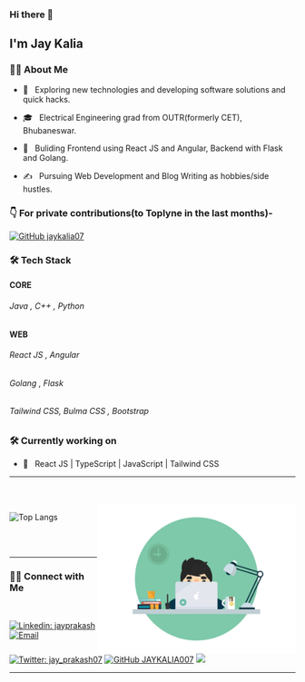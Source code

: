 ### Hi there 👋<h2> I'm Jay Kalia</h2>


<h3> 👨🏻 About Me </h3>



- 🤔 &nbsp; Exploring new technologies and developing software solutions and quick hacks.

- 🎓 &nbsp; Electrical Engineering grad from  OUTR(formerly CET), Bhubaneswar.

- 🌱 &nbsp; Buliding Frontend using React JS and Angular, Backend with Flask and Golang.

- ✍️ &nbsp; Pursuing Web Development and Blog Writing as hobbies/side hustles.


### 👇 For private contributions(to Toplyne in the last months)- 
[![GitHub jaykalia07](https://img.shields.io/github/followers/jaykalia07?label=jaykalia07&style=social)](https://github.com/jaykalia07)




<h3>🛠 Tech Stack</h3>



<h4>CORE</h4>
  <h6>Java , C++ , Python</h6>
  
<h4>WEB</h4>
  <h6>React JS , Angular</h6>
  <h6>Golang , Flask</h6>
  <h6>Tailwind CSS, Bulma CSS , Bootstrap</h6>
  
<h3>🛠 Currently working on</h3>

- 🔧 &nbsp; React JS | TypeScript | JavaScript | Tailwind CSS

<hr>


<br/>

<br/>

<img src="https://github.com/nirala69/nirala69/blob/master/70804f7e25b11f29db904f2fa7b4cd9d.gif" width="350" align='right'>

![Top Langs](https://github-readme-stats.vercel.app/api/top-langs/?username=JAYKALIA007&show_icons=true)

<br><br>

<hr>

<h3> 🤝🏻 Connect with Me </h3>

<br>

<p align="center">

[![Linkedin: jayprakash](https://img.shields.io/badge/-jayprakash-blue?style=flat-square&logo=Linkedin&logoColor=white&link=https://www.linkedin.com/in/jay-prakash-07/)](https://www.linkedin.com/in/jay-prakash-07/)
<a href="mailto:jaykalia047@gmail.com"><img alt="Email" src="https://img.shields.io/badge/Email-jaykalia047@gmail.com-blue?style=flat-square&logo=gmail"></a>
[![Twitter: jay_prakash07](https://img.shields.io/twitter/follow/jay_prakash07?style=social)](https://twitter.com/jay_prakash07)
[![GitHub JAYKALIA007](https://img.shields.io/github/followers/JAYKALIA007?label=follow&style=social)](https://github.com/JAYKALIA007)
[![](https://img.shields.io/badge/LeetCode-jay_prakash-brightgreen)](https://leetcode.com/jay_prakash_kalia/)

</p>

<hr>


